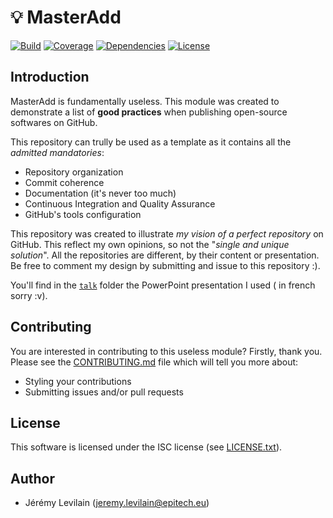 # :bulb: MasterAdd


[![Build](https://img.shields.io/travis/IamBlueSlime/TalkOpenSource.svg?style=flat-square)](https://travis-ci.org/IamBlueSlime/TalkOpenSource) [![Coverage](https://img.shields.io/codecov/c/github/IamBlueSlime/TalkOpenSource.svg?style=flat-square)](https://codecov.io/gh/IamBlueSlime/TalkOpenSource) [![Dependencies](https://img.shields.io/david/IamBlueSlime/TalkOpenSource.svg?style=flat-square)](https://david-dm.org/IamBlueSlime/TalkOpenSource) [![License](https://img.shields.io/github/license/IamBlueSlime/TalkOpenSource.svg?style=flat-square)](LICENSE.txt)


## Introduction


MasterAdd is fundamentally useless. This module was created to demonstrate
a list of **good practices** when publishing open-source softwares on GitHub.

This repository can trully be used as a template as it contains all the
_admitted mandatories_:

* Repository organization
* Commit coherence
* Documentation (it's never too much)
* Continuous Integration and Quality Assurance
* GitHub's tools configuration

This repository was created to illustrate _my vision of a perfect
repository_ on GitHub. This reflect my own opinions, so not the
"_single and unique solution_". All the repositories are different, by
their content or presentation. Be free to comment my design by submitting
and issue to this repository :).

You'll find in the [`talk`](talk) folder the PowerPoint presentation I used (
in french sorry :v).

## Contributing

You are interested in contributing to this useless module? Firstly, thank you. Please see the [CONTRIBUTING.md](CONTRIBUTING.md) file which will
tell you more about:

* Styling your contributions
* Submitting issues and/or pull requests

## License

This software is licensed under the ISC license (see [LICENSE.txt](LICENSE.txt)).


## Author

* Jérémy Levilain (<jeremy.levilain@epitech.eu>)